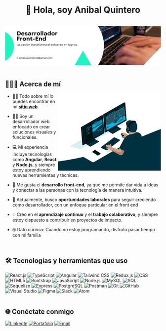 <br/>
    <h1 align="center">👋 Hola, soy Anibal Quintero</h1>
<br/>

<div align="center">
  <img src ="./Banner.png" />
</div>

 <br/>

## 👨🏻‍💻 Acerca de mí

<img  src="./giphy.gif" height="250px" align="right" />

- 🙋‍♂️ Todo sobre mí lo puedes encontrar en mi **[sitio web](https://portfolio-anibal-quintero.vercel.app/)**.

- 👨‍💻 Soy un desarrollador web enfocado en crear soluciones visuales y funcionales.

- 💻 Mi experiencia incluye tecnologías como **Angular**, **React** y **Node.js**, y siempre estoy aprendiendo nuevas herramientas y técnicas.

- 🚀 Me gusta el **desarrollo front-end**, ya que me permite dar vida a ideas y conectar a las personas con la tecnología de manera intuitiva.

- 🎯 Actualmente, busco **oportunidades laborales** para seguir creciendo como desarrollador, con un enfoque particular en el front end

- 💡 Creo en el **aprendizaje continuo** y el **trabajo colaborativo**, y siempre estoy dispuesto a contribuir en proyectos de impacto.

- 🤓 Dato curioso: Cuando no estoy programando, disfruto pasar tiempo con mi familia

<br/>

## 🛠️ Tecnologías y herramientas que uso

<div>
  <img alt="React.js" src="https://img.shields.io/badge/React-20232A?style=for-the-badge&logo=react&logoColor=61DAFB" height="30px" />
  <img alt="TypeScript" src="https://img.shields.io/badge/TypeScript-007ACC?style=for-the-badge&logo=typescript&logoColor=white" height="30px" />
  <img alt="Angular" src="https://img.shields.io/badge/Angular-DD0031?style=for-the-badge&logo=angular&logoColor=white" height="30px" />
  <img alt="Tailwind CSS" src="https://img.shields.io/badge/Tailwind_CSS-38B2AC?style=for-the-badge&logo=tailwind-css&logoColor=white" height="30px" />
  <img alt="Redux.js" src="https://img.shields.io/badge/Redux-764ABC?style=for-the-badge&logo=redux&logoColor=white" height="30px" />
  <img alt="CSS" src="https://img.shields.io/badge/CSS3-1572B6?style=for-the-badge&logo=css3&logoColor=white" height="30px" />
  <img alt="HTML5" src="https://img.shields.io/badge/HTML5-E34F26?style=for-the-badge&logo=html5&logoColor=white" height="30px" />
  <img alt="Bootstrap" src="https://img.shields.io/badge/Bootstrap-7952B3?style=for-the-badge&logo=bootstrap&logoColor=white" height="30px" />
  <img alt="JavaScript" src="https://img.shields.io/badge/JavaScript-F7DF1E?style=for-the-badge&logo=javascript&logoColor=black" height="30px" />
  <img alt="Node.js" src="https://img.shields.io/badge/Node.js-339933?style=for-the-badge&logo=nodedotjs&logoColor=white" height="30px" />
  <img alt="MySQL" src="https://img.shields.io/badge/MySQL-4479A1?style=for-the-badge&logo=mysql&logoColor=white" height="30px" />
  <img alt="SQL" src="https://img.shields.io/badge/SQL-003B57?style=for-the-badge&logo=sqlite&logoColor=white" height="30px" />
  <img alt="Sequelize" src="https://img.shields.io/badge/Sequelize-52B0E7?style=for-the-badge&logo=sequelize&logoColor=white" height="30px" />
  <img alt="Express" src="https://img.shields.io/badge/Express.js-000000?style=for-the-badge&logo=express&logoColor=white" height="30px" />
  <img alt="PostgreSQL" src="https://img.shields.io/badge/PostgreSQL-336791?style=for-the-badge&logo=postgresql&logoColor=white" height="30px" />
  <img alt="Postman" src="https://img.shields.io/badge/Postman-FF6C37?style=for-the-badge&logo=postman&logoColor=white" height="30px" />
  <img alt="Git" src="https://img.shields.io/badge/Git-F05032?style=for-the-badge&logo=git&logoColor=white" height="30px" />
  <img alt="GitHub" src="https://img.shields.io/badge/GitHub-181717?style=for-the-badge&logo=github&logoColor=white" height="30px" />
  <img alt="Visual Studio" src="https://img.shields.io/badge/Visual_Studio-5C2D91?style=for-the-badge&logo=visual-studio&logoColor=white" height="30px" />
  <img alt="Figma" src="https://img.shields.io/badge/Figma-F24E1E?style=for-the-badge&logo=figma&logoColor=white" height="30px" />
  <img alt="Slack" src="https://img.shields.io/badge/Slack-4A154B?style=for-the-badge&logo=slack&logoColor=white" height="30px" />
  <img alt="Atom" src="https://img.shields.io/badge/Atom-66595C?style=for-the-badge&logo=atom&logoColor=white" height="30px" />
</div>

<br/>

## 🌐 Conéctate conmigo

<div>
  <a href="https://www.linkedin.com/in/anibal-meza-quintero-578821294/" target="_blank">
    <img alt="LinkedIn" src="https://img.shields.io/badge/linkedin-%230077B5.svg?&style=for-the-badge&logo=linkedin&logoColor=white" height="30px"/></a>
  <a href="https://portfolio-anibal-quintero.vercel.app/" target="_blank">
    <img alt="Portafolio" src="https://img.shields.io/badge/Portafolio-0A0A0A?style=for-the-badge&logo=dev.to&logoColor=white" height="30px"/></a>
  <a href="mailto:amezaquintero5@gmail.com" target="_blank">
    <img alt="Email" src="https://img.shields.io/badge/Email-D14836?style=for-the-badge&logo=gmail&logoColor=white" height="30px"/></a>
</div>

<br/>

